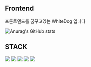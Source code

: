 ## Frontend

프론트엔드를 꿈꾸고있는 WhiteDog 입니다 

![Anurag's GitHub stats](https://github-readme-stats.vercel.app/api?username=WhiteDog1004&show_icons=true&theme=radical)

## STACK

<img src="https://img.shields.io/badge/HTML5-important?style=flat-square&logo=html5&logoColor=#ffffff"/> <img src="https://img.shields.io/badge/CSS-blue?style=flat-square&logo=css3&logoColor=#ffffff"/> 
<img src="https://img.shields.io/badge/JAVASCRIPT-yellow?style=flat-square&logo=javascript&logoColor=#F7DF1E"/> <img src="https://img.shields.io/badge/JQUERY-yellow?style=flat-square&logo=jquery&logoColor=#0769AD"/>
<img src="https://img.shields.io/badge/REACT-informational?style=flat-square&logo=react&logoColor=#F7DF1E"/> </br>
